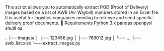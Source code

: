 This script allows you to automatically extract POD (Proof of Delivery) images based on a list of AWB (Air Waybill) numbers stored in an Excel file. It is useful for logistics companies needing to retrieve and send specific delivery proof documents.
🔧 Requirements
Python 3.x
pandas
openpyxl
shutil
os

.
├── images/
│   ├── 123456.jpg
│   ├── 789012.jpg
│   └── ...
├── awb_list.xlsx
└── extract_images.py
